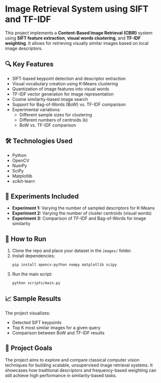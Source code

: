 # Image Retrieval System using SIFT and TF-IDF

This project implements a **Content-Based Image Retrieval (CBIR)** system using **SIFT feature extraction**, **visual words clustering**, and **TF-IDF weighting**. It allows for retrieving visually similar images based on local image descriptors.

## 🔍 Key Features

- SIFT-based keypoint detection and descriptor extraction
- Visual vocabulary creation using K-Means clustering
- Quantization of image features into visual words
- TF-IDF vector generation for image representation
- Cosine similarity-based image search
- Support for Bag-of-Words (BoW) vs. TF-IDF comparison
- Experimental variations:
  - Different sample sizes for clustering
  - Different numbers of centroids (k)
  - BoW vs. TF-IDF comparison

## 🛠️ Technologies Used

- Python
- OpenCV
- NumPy
- SciPy
- Matplotlib
- scikit-learn

## 🧪 Experiments Included

- **Experiment 1:** Varying the number of sampled descriptors for K-Means
- **Experiment 2:** Varying the number of cluster centroids (visual words)
- **Experiment 3:** Comparison of TF-IDF and Bag-of-Words for image similarity

## 🚀 How to Run

1. Clone the repo and place your dataset in the `images/` folder.
2. Install dependencies:
   ```bash
   pip install opencv-python numpy matplotlib scipy
   ```
3. Run the main script:
   ```bash
   python scripts/main.py
   ```

## 📈 Sample Results
The project visualizes:

 - Detected SIFT keypoints
 - Top K most similar images for a given query
 - Comparison between BoW and TF-IDF results

## 🧠 Project Goals
The project aims to explore and compare classical computer vision techniques for building scalable, unsupervised image retrieval systems. It showcases how traditional descriptors and frequency-based weighting can still achieve high performance in similarity-based tasks.
